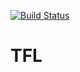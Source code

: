 [![Build Status](https://travis-ci.com/NathanQuayle/TFL.svg?branch=master)](https://travis-ci.com/NathanQuayle/TFL)

# TFL

